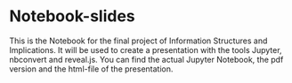 # Notebook-slides
This is the Notebook for the final project of Information Structures and Implications.
It will be used to create a presentation with the tools Jupyter, nbconvert and reveal.js.
You can find the actual Jupyter Notebook, the pdf version and the html-file of the presentation.
